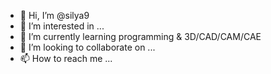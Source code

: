 - 👋 Hi, I’m @silya9
- 👀 I’m interested in ...
- 🌱 I’m currently learning programming & 3D/CAD/CAM/CAE 
- 💞️ I’m looking to collaborate on ...
- 📫 How to reach me ...
<!---
silya9/silya9 is a ✨ special ✨ repository because its `README.md` (this file) appears on your GitHub profile.
You can click the Preview link to take a look at your changes.
--->
